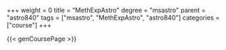 +++
weight = 0
title = "MethExpAstro"
degree = "msastro"
parent = "astro840"
tags = ["msastro", "MethExpAstro", "astro840"]
categories = ["course"]
+++

{{< genCoursePage >}}
